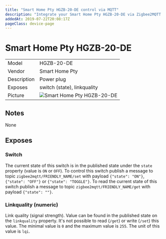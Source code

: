 ```yaml
---
title: "Smart Home Pty HGZB-20-DE control via MQTT"
description: "Integrate your Smart Home Pty HGZB-20-DE via Zigbee2MQTT with whatever smart home infrastructure you are using without the vendors bridge or gateway."
addedAt: 2019-07-22T20:08:17Z
pageClass: device-page
---
```


<!-- !!!! -->
<!-- ATTENTION: This file is auto-generated through docgen! -->
<!-- You can only edit the "## Notes"-Section. -->
<!-- !!!! -->

# Smart Home Pty HGZB-20-DE

|     |     |
|-----|-----|
| Model | HGZB-20-DE  |
| Vendor  | Smart Home Pty  |
| Description | Power plug |
| Exposes | switch (state), linkquality |
| Picture | ![Smart Home Pty HGZB-20-DE](https://psi-4ward.github.io/zigbee2mqtt.io/images/devices/HGZB-20-DE.jpg) |


## Notes

None



## Exposes

### Switch 
The current state of this switch is in the published state under the `state` property (value is `ON` or `OFF`).
To control this switch publish a message to topic `zigbee2mqtt/FRIENDLY_NAME/set` with payload `{"state": "ON"}`, `{"state": "OFF"}` or `{"state": "TOGGLE"}`.
To read the current state of this switch publish a message to topic `zigbee2mqtt/FRIENDLY_NAME/get` with payload `{"state": ""}`.

### Linkquality (numeric)
Link quality (signal strength).
Value can be found in the published state on the `linkquality` property.
It's not possible to read (`/get`) or write (`/set`) this value.
The minimal value is `0` and the maximum value is `255`.
The unit of this value is `lqi`.

